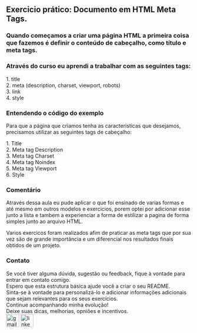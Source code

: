 <h2>Exercicio prático: Documento em HTML Meta Tags.</h2>

<h3>Quando começamos a criar uma página HTML a primeira coisa que fazemos é definir o conteúdo de cabeçalho, como título e meta tags.</h3>
<div>
    <h3>Através do curso eu aprendi a trabalhar com as seguintes tags:</h3>
    <p>
    1. title<br>
    2. meta (description, charset, viewport, robots)<br>
    3. link<br>
    4. style<br>
    </p>
</div>

<div>
    <h3>Entendendo o código do exemplo</h3>
    <p>Para que a página que criamos tenha as características que desejamos, precisamos utilizar as seguintes tags de cabeçalho:</p>
    1. Title<br>
    2. Meta tag Description<br>
    3. Meta tag Charset<br>
    4. Meta tag Noindex<br>
    5. Meta tag Viewport<br>
    6. Style<br>
</div>
<div>
    <h3>Comentário</h3>
    <p>Através dessa aula eu pude aplicar o que foi ensinado de varias formas e até mesmo em outros modelos e exercicios, porem optei por adicionar esse junto a lista e tambem a experienciar a forma de estilizar a pagina de forma simples junto ao arquivo HTML.</p>
    <p>Varios exercicos foram realizados afim de praticar as meta tags que por sua vez são de grande importância e um diferencial nos resultados finais obtidos de um projeto.</p>
</div>
<div>
    <h3>Contato</h3>
    Se você tiver alguma dúvida, sugestão ou feedback, fique à vontade para entrar em contato comigo.
      <br>
    Espero que esta estrutura básica ajude você a criar o seu README.<br> Sinta-se à vontade para personalizá-lo e adicionar informações adicionais que sejam relevantes para os seus exercícios.<br>
    Continue acompanhando minha evolução!<br>
    Deixe suas dicas, melhorias, opniões e incentivos.<br>
    <a href="mailto:adrianomatilde@gmail.com" target="_blank"><img src="https://img.shields.io/static/v1?message=Gmail&logo=gmail&label=&color=D14836&logoColor=white&labelColor=&style=for-the-badge" height="35" alt="gmail logo"></a>
    <a href="https://www.linkedin.com/in/adrianomsj/" target="_blank">
        <img src="https://img.shields.io/static/v1?message=LinkedIn&logo=linkedin&label=&color=0077B5&logoColor=white&labelColor=&style=for-the-badge" height="35" alt="linkedin logo"  />
    </a>
</div>

